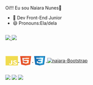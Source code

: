 Oi!!! Eu sou Naiara Nunes👋
- 🔭 Dev Front-End Junior
- 😄 Pronouns:Ela/dela
##
<div align="left">
  <a href="https://github.com/naiaranunes">
  <img height="180em" src="https://github-readme-stats.vercel.app/api?username=naiaranunes&show_icons=true&theme=dracula&include_all_commits=true&count_private=true"/>
  <img height="180em" src="https://github-readme-stats.vercel.app/api/top-langs/?username=naiaranunes&layout=compact&langs_count=7&theme=dracula"/>
</div>
    
##

<div style="display: inline_block"><br>
  <img align="center" alt="naiara-Js" height="30" width="40" src="https://raw.githubusercontent.com/devicons/devicon/master/icons/javascript/javascript-plain.svg">
  <img align="center" alt="naiara-HTML" height="30" width="40" src="https://raw.githubusercontent.com/devicons/devicon/master/icons/html5/html5-original.svg">
  <img align="center" alt="naiara-CSS" height="30" width="40" src="https://raw.githubusercontent.com/devicons/devicon/master/icons/css3/css3-original.svg">
  <img align="center" alt="naiara-Bootstrap" height="30" width="40" src="https://cdn.jsdelivr.net/gh/devicons/devicon/icons/bootstrap/bootstrap-plain-wordmark.svg">
  
</div>
  
 ##
  
<div> 
 	
 
  <a href = "mailto:nunesnaaiara@gmail"><img src="https://img.shields.io/badge/-Gmail-%23333?style=for-the-badge&logo=gmail&logoColor=white" target="_blank"></a>
  <a href="https://www.linkedin.com/in/naiara-nunes-de-souza-b3bb8a1b5/" target="_blank"><img src="https://img.shields.io/badge/-LinkedIn-%230077B5?style=for-the-badge&logo=linkedin&logoColor=white" target="_blank"></a> 
  <a href="https://twitter.com/nunes_naaiara" target="_blank"><img src="https://img.shields.io/badge/Twitter-1DA1F2?style=for-the-badge&logo=twitter&logoColor=white"></a> 
  
</div>
